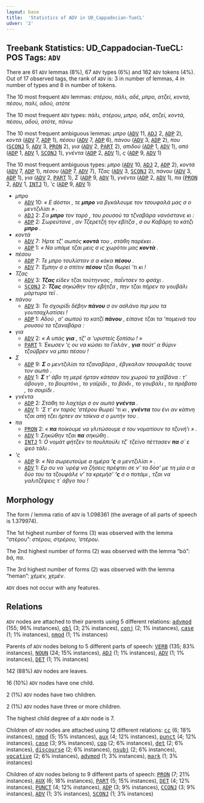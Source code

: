 ```yaml
---
layout: base
title:  'Statistics of ADV in UD_Cappadocian-TueCL'
udver: '2'
---
```


## Treebank Statistics: UD_Cappadocian-TueCL: POS Tags: `ADV`

There are 61 `ADV` lemmas (8%), 67 `ADV` types (6%) and 162 `ADV` tokens (4%).
Out of 17 observed tags, the rank of `ADV` is: 3 in number of lemmas, 4 in number of types and 8 in number of tokens.

The 10 most frequent `ADV` lemmas: <em>στέρου, πάλι, αδέ, μπρο, ατζεί, κοντά, πέσου, παλί, αδού, ατότε</em>

The 10 most frequent `ADV` types:  <em>πάλι, στέρου, μπρο, αδέ, ατζεί, κοντά, πέσου, αδού, ατότε, πάνω</em>

The 10 most frequent ambiguous lemmas: <em>μπρο</em> (<tt><a href="cpg_tuecl-pos-ADV.html">ADV</a></tt> 11, <tt><a href="cpg_tuecl-pos-ADJ.html">ADJ</a></tt> 2, <tt><a href="cpg_tuecl-pos-ADP.html">ADP</a></tt> 2), <em>κοντά</em> (<tt><a href="cpg_tuecl-pos-ADV.html">ADV</a></tt> 7, <tt><a href="cpg_tuecl-pos-ADP.html">ADP</a></tt> 1), <em>πέσου</em> (<tt><a href="cpg_tuecl-pos-ADV.html">ADV</a></tt> 7, <tt><a href="cpg_tuecl-pos-ADP.html">ADP</a></tt> 6), <em>πάνου</em> (<tt><a href="cpg_tuecl-pos-ADV.html">ADV</a></tt> 3, <tt><a href="cpg_tuecl-pos-ADP.html">ADP</a></tt> 2), <em>που</em> (<tt><a href="cpg_tuecl-pos-SCONJ.html">SCONJ</a></tt> 5, <tt><a href="cpg_tuecl-pos-ADV.html">ADV</a></tt> 3, <tt><a href="cpg_tuecl-pos-PRON.html">PRON</a></tt> 2), <em>για</em> (<tt><a href="cpg_tuecl-pos-ADV.html">ADV</a></tt> 2, <tt><a href="cpg_tuecl-pos-PART.html">PART</a></tt> 2), <em>απιδού</em> (<tt><a href="cpg_tuecl-pos-ADP.html">ADP</a></tt> 1, <tt><a href="cpg_tuecl-pos-ADV.html">ADV</a></tt> 1), <em>από</em> (<tt><a href="cpg_tuecl-pos-ADP.html">ADP</a></tt> 1, <tt><a href="cpg_tuecl-pos-ADV.html">ADV</a></tt> 1, <tt><a href="cpg_tuecl-pos-SCONJ.html">SCONJ</a></tt> 1), <em>γνέντα</em> (<tt><a href="cpg_tuecl-pos-ADP.html">ADP</a></tt> 2, <tt><a href="cpg_tuecl-pos-ADV.html">ADV</a></tt> 1), <em>ς</em> (<tt><a href="cpg_tuecl-pos-ADP.html">ADP</a></tt> 9, <tt><a href="cpg_tuecl-pos-ADV.html">ADV</a></tt> 1)

The 10 most frequent ambiguous types:  <em>μπρο</em> (<tt><a href="cpg_tuecl-pos-ADV.html">ADV</a></tt> 10, <tt><a href="cpg_tuecl-pos-ADJ.html">ADJ</a></tt> 2, <tt><a href="cpg_tuecl-pos-ADP.html">ADP</a></tt> 2), <em>κοντά</em> (<tt><a href="cpg_tuecl-pos-ADV.html">ADV</a></tt> 7, <tt><a href="cpg_tuecl-pos-ADP.html">ADP</a></tt> 1), <em>πέσου</em> (<tt><a href="cpg_tuecl-pos-ADP.html">ADP</a></tt> 7, <tt><a href="cpg_tuecl-pos-ADV.html">ADV</a></tt> 7), <em>Τζας</em> (<tt><a href="cpg_tuecl-pos-ADV.html">ADV</a></tt> 3, <tt><a href="cpg_tuecl-pos-SCONJ.html">SCONJ</a></tt> 2), <em>πάνου</em> (<tt><a href="cpg_tuecl-pos-ADV.html">ADV</a></tt> 3, <tt><a href="cpg_tuecl-pos-ADP.html">ADP</a></tt> 1), <em>για</em> (<tt><a href="cpg_tuecl-pos-ADV.html">ADV</a></tt> 2, <tt><a href="cpg_tuecl-pos-PART.html">PART</a></tt> 1), <em>Σ</em> (<tt><a href="cpg_tuecl-pos-ADP.html">ADP</a></tt> 9, <tt><a href="cpg_tuecl-pos-ADV.html">ADV</a></tt> 1), <em>γνέντα</em> (<tt><a href="cpg_tuecl-pos-ADP.html">ADP</a></tt> 2, <tt><a href="cpg_tuecl-pos-ADV.html">ADV</a></tt> 1), <em>πα</em> (<tt><a href="cpg_tuecl-pos-PRON.html">PRON</a></tt> 2, <tt><a href="cpg_tuecl-pos-ADV.html">ADV</a></tt> 1, <tt><a href="cpg_tuecl-pos-INTJ.html">INTJ</a></tt> 1), <em>‘ς</em> (<tt><a href="cpg_tuecl-pos-ADP.html">ADP</a></tt> 9, <tt><a href="cpg_tuecl-pos-ADV.html">ADV</a></tt> 1)


* <em>μπρο</em>
  * <tt><a href="cpg_tuecl-pos-ADV.html">ADV</a></tt> 10: <em>« Ε dόστοι , τε <b>μπρο</b> να βγκάλουμε τον τσουφαλά μας σ ο μεντζιλίσι » .</em>
  * <tt><a href="cpg_tuecl-pos-ADJ.html">ADJ</a></tt> 2: <em>Σα <b>μπρο</b> τον ταρό , του ρουσού τα τζναβάρα νανόστανε κι :</em>
  * <tt><a href="cpg_tuecl-pos-ADP.html">ADP</a></tt> 2: <em>Σωρεύτανε , αν Τζερετζή την εβίτζα , σ ου Καβάρη το κάτζι <b>μπρο</b> .</em>
* <em>κοντά</em>
  * <tt><a href="cpg_tuecl-pos-ADV.html">ADV</a></tt> 7: <em>Ήρτε τζ’ αωπός <b>κοντά</b> του , στάθη παρέκει .</em>
  * <tt><a href="cpg_tuecl-pos-ADP.html">ADP</a></tt> 1: <em>« Να υπάμε τζαι μεις σ ις χωρότοι μας <b>κοντά</b> .</em>
* <em>πέσου</em>
  * <tt><a href="cpg_tuecl-pos-ADP.html">ADP</a></tt> 7: <em>Τε μπρο τσυλίσταν σ α κάκα <b>πέσου</b> .</em>
  * <tt><a href="cpg_tuecl-pos-ADV.html">ADV</a></tt> 7: <em>Έμπην σ ο σπίτιν <b>πέσου</b> τζαι θωρεί ‘τι κι !</em>
* <em>Τζας</em>
  * <tt><a href="cpg_tuecl-pos-ADV.html">ADV</a></tt> 3: <em><b>Τζας</b> είδεν τζαι τούτηννας , παΐντσεν το φσάχι .</em>
  * <tt><a href="cpg_tuecl-pos-SCONJ.html">SCONJ</a></tt> 2: <em><b>Τζας</b> σηκώθην την εβήτζα , πην τζαι πήρεν το γουβάλι μάρτυρα τεϊ .</em>
* <em>πάνου</em>
  * <tt><a href="cpg_tuecl-pos-ADV.html">ADV</a></tt> 3: <em>Το σχοιρίδι δέβην <b>πάνου</b> σ ον ασλάνο πιρ μου τα γουτσαχλατίσει !</em>
  * <tt><a href="cpg_tuecl-pos-ADP.html">ADP</a></tt> 1: <em>Αδού , σ’ αωπού το κατζί <b>πάνου</b> , είπανε τζαι τα ’πομεινά του ρουσού τα τζαναβάρα :</em>
* <em>για</em>
  * <tt><a href="cpg_tuecl-pos-ADV.html">ADV</a></tt> 2: <em>« Α υπάς <b>για</b> , τζ’ α ‘υριστείς ξοπίσω ! »</em>
  * <tt><a href="cpg_tuecl-pos-PART.html">PART</a></tt> 1: <em>Έκωσεν ‘ς ου να κώσει το Γαλάν , <b>για</b> πούτ’ α θύριν τζούβρεν να μπει πέσου !</em>
* <em>Σ</em>
  * <tt><a href="cpg_tuecl-pos-ADP.html">ADP</a></tt> 9: <em><b>Σ</b> ο μεντζιλίσι τα τζαναβάρα , έβγκαλαν τσουφαλάς τουνε τον αωπό .</em>
  * <tt><a href="cpg_tuecl-pos-ADV.html">ADV</a></tt> 1: <em><b>Σ</b> τ' άβο τη μερέ ήρταν κάτσαν του χωρού τα χαϊβάνα : τ’ άβουγο , το βουρτόνι , το γαϊρίδι , το βόιδι , το γουβάλι , το πρόβατο , το σοιρίδι .</em>
* <em>γνέντα</em>
  * <tt><a href="cpg_tuecl-pos-ADP.html">ADP</a></tt> 2: <em>Στάθη το λαχτόρι σ ον αωπό <b>γνέντα</b> .</em>
  * <tt><a href="cpg_tuecl-pos-ADV.html">ADV</a></tt> 1: <em>‘Σ τ’ εν ταρός ‘στέρου θωρεί ‘τι κι , <b>γνέντα</b> του ένι αν κάπνη τζαι απή τζει ήρτεν αν τσίκνα σ ο μυτήν του .</em>
* <em>πα</em>
  * <tt><a href="cpg_tuecl-pos-PRON.html">PRON</a></tt> 2: <em>« <b>πα</b> ποίκουμε να γλιτώσουμε σ του νοματίουν το τζυνή’ι » .</em>
  * <tt><a href="cpg_tuecl-pos-ADV.html">ADV</a></tt> 1: <em>Σηκώθην τζαι <b>πα</b> σηκώθη .</em>
  * <tt><a href="cpg_tuecl-pos-INTJ.html">INTJ</a></tt> 1: <em>Ο νομάτ φήτζεν το πουλπούλι τζ΄ τζείνο πέττασεν <b>πα</b> σ΄ ε ψεό τάλι .</em>
* <em>‘ς</em>
  * <tt><a href="cpg_tuecl-pos-ADP.html">ADP</a></tt> 9: <em>« Να σωρευτούμε α ημέρα <b>‘ς</b> α μεντζιλίσι » .</em>
  * <tt><a href="cpg_tuecl-pos-ADV.html">ADV</a></tt> 1: <em>Ερ συ να ΄υρέφ να ζήσεις πρέφτει σε ν’ τα δόσ’ με τη μία σ α δύο του τα τζουφάλε ν’ τα κρεμήσ’ <b>‘ς</b> σ ο ποτάμι , τζαι να γαλιτζέψεις τ΄ άβγο του !</em>

## Morphology

The form / lemma ratio of `ADV` is 1.098361 (the average of all parts of speech is 1.379974).

The 1st highest number of forms (3) was observed with the lemma “στέρου”: <em>στέρου, στρέρου, ‘στέρου</em>.

The 2nd highest number of forms (2) was observed with the lemma “bά”: <em>bά, πα</em>.

The 3rd highest number of forms (2) was observed with the lemma “heman”: <em>χέμεν, χεμέν</em>.

`ADV` does not occur with any features.


## Relations

`ADV` nodes are attached to their parents using 5 different relations: <tt><a href="cpg_tuecl-dep-advmod.html">advmod</a></tt> (155; 96% instances), <tt><a href="cpg_tuecl-dep-obl.html">obl</a></tt> (3; 2% instances), <tt><a href="cpg_tuecl-dep-conj.html">conj</a></tt> (2; 1% instances), <tt><a href="cpg_tuecl-dep-case.html">case</a></tt> (1; 1% instances), <tt><a href="cpg_tuecl-dep-nmod.html">nmod</a></tt> (1; 1% instances)

Parents of `ADV` nodes belong to 5 different parts of speech: <tt><a href="cpg_tuecl-pos-VERB.html">VERB</a></tt> (135; 83% instances), <tt><a href="cpg_tuecl-pos-NOUN.html">NOUN</a></tt> (24; 15% instances), <tt><a href="cpg_tuecl-pos-ADJ.html">ADJ</a></tt> (1; 1% instances), <tt><a href="cpg_tuecl-pos-ADV.html">ADV</a></tt> (1; 1% instances), <tt><a href="cpg_tuecl-pos-DET.html">DET</a></tt> (1; 1% instances)

142 (88%) `ADV` nodes are leaves.

16 (10%) `ADV` nodes have one child.

2 (1%) `ADV` nodes have two children.

2 (1%) `ADV` nodes have three or more children.

The highest child degree of a `ADV` node is 7.

Children of `ADV` nodes are attached using 12 different relations: <tt><a href="cpg_tuecl-dep-cc.html">cc</a></tt> (6; 18% instances), <tt><a href="cpg_tuecl-dep-nmod.html">nmod</a></tt> (5; 15% instances), <tt><a href="cpg_tuecl-dep-aux.html">aux</a></tt> (4; 12% instances), <tt><a href="cpg_tuecl-dep-punct.html">punct</a></tt> (4; 12% instances), <tt><a href="cpg_tuecl-dep-case.html">case</a></tt> (3; 9% instances), <tt><a href="cpg_tuecl-dep-cop.html">cop</a></tt> (2; 6% instances), <tt><a href="cpg_tuecl-dep-det.html">det</a></tt> (2; 6% instances), <tt><a href="cpg_tuecl-dep-discourse.html">discourse</a></tt> (2; 6% instances), <tt><a href="cpg_tuecl-dep-nsubj.html">nsubj</a></tt> (2; 6% instances), <tt><a href="cpg_tuecl-dep-vocative.html">vocative</a></tt> (2; 6% instances), <tt><a href="cpg_tuecl-dep-advmod.html">advmod</a></tt> (1; 3% instances), <tt><a href="cpg_tuecl-dep-mark.html">mark</a></tt> (1; 3% instances)

Children of `ADV` nodes belong to 9 different parts of speech: <tt><a href="cpg_tuecl-pos-PRON.html">PRON</a></tt> (7; 21% instances), <tt><a href="cpg_tuecl-pos-AUX.html">AUX</a></tt> (6; 18% instances), <tt><a href="cpg_tuecl-pos-PART.html">PART</a></tt> (5; 15% instances), <tt><a href="cpg_tuecl-pos-DET.html">DET</a></tt> (4; 12% instances), <tt><a href="cpg_tuecl-pos-PUNCT.html">PUNCT</a></tt> (4; 12% instances), <tt><a href="cpg_tuecl-pos-ADP.html">ADP</a></tt> (3; 9% instances), <tt><a href="cpg_tuecl-pos-CCONJ.html">CCONJ</a></tt> (3; 9% instances), <tt><a href="cpg_tuecl-pos-ADV.html">ADV</a></tt> (1; 3% instances), <tt><a href="cpg_tuecl-pos-SCONJ.html">SCONJ</a></tt> (1; 3% instances)

